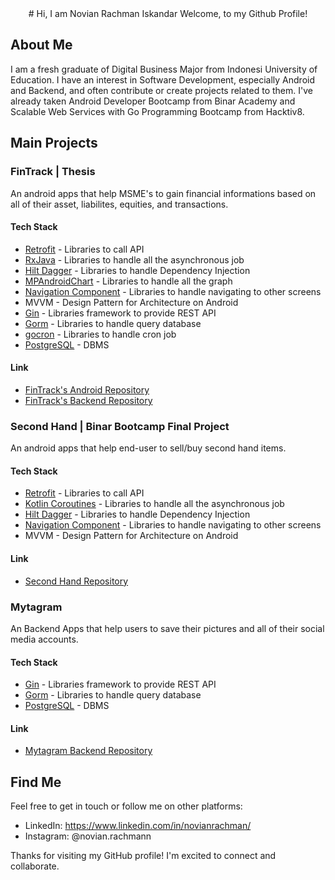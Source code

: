 <center>
# Hi, I am Novian Rachman Iskandar
Welcome, to my Github Profile!
</center>

## About Me

I am a fresh graduate of Digital Business Major from Indonesi University of Education. I have an interest in Software Development, especially Android and Backend, and often contribute or create projects related to them. I've already taken Android Developer Bootcamp from Binar Academy and Scalable Web Services with Go Programming Bootcamp from Hacktiv8.

## Main Projects

### FinTrack | Thesis
An android apps that help MSME's to gain financial informations based on all of their asset, liabilites, equities, and transactions.

#### Tech Stack
- [Retrofit](https://square.github.io/retrofit/) - Libraries to call API
- [RxJava](https://reactivex.io/) - Libraries to handle all the asynchronous job
- [Hilt Dagger](https://dagger.dev/hilt/) - Libraries to handle Dependency Injection
- [MPAndroidChart](https://github.com/PhilJay/MPAndroidChart) - Libraries to handle all the graph
- [Navigation Component](https://developer.android.com/guide/navigation?hl=id) - Libraries to handle navigating to other screens
- MVVM - Design Pattern for Architecture on Android
- [Gin](https://github.com/gin-gonic/gin) - Libraries framework to provide REST API
- [Gorm](https://gorm.io/index.html) - Libraries to handle query database
- [gocron](https://github.com/go-co-op/gocron) - Libraries to handle cron job
- [PostgreSQL](https://www.postgresql.org/) - DBMS

#### Link
- [FinTrack's Android Repository](https://github.com/novianr90/flowable-cash)
- [FinTrack's Backend Repository](https://github.com/novianr90/flowable-cash-backend)

### Second Hand | Binar Bootcamp Final Project
An android apps that help end-user to sell/buy second hand items.

#### Tech Stack
- [Retrofit](https://square.github.io/retrofit/) - Libraries to call API
- [Kotlin Coroutines](https://kotlinlang.org/docs/coroutines-overview.html) - Libraries to handle all the asynchronous job
- [Hilt Dagger](https://dagger.dev/hilt/) - Libraries to handle Dependency Injection
- [Navigation Component](https://developer.android.com/guide/navigation?hl=id) - Libraries to handle navigating to other screens
- MVVM - Design Pattern for Architecture on Android

#### Link
- [Second Hand Repository](https://gitlab.com/doyochi/binar-secondhand)

### Mytagram
An Backend Apps that help users to save their pictures and all of their social media accounts.

#### Tech Stack
- [Gin](https://github.com/gin-gonic/gin) - Libraries framework to provide REST API
- [Gorm](https://gorm.io/index.html) - Libraries to handle query database
- [PostgreSQL](https://www.postgresql.org/) - DBMS

#### Link
- [Mytagram Backend Repository](https://github.com/novianr90/Mytagram)

## Find Me
Feel free to get in touch or follow me on other platforms:
- LinkedIn: https://www.linkedin.com/in/novianrachman/
- Instagram: @novian.rachmann

<!-- ## Github Stats
![GitHub Stats](https://github-readme-stats.vercel.app/api?username=novianr90&show_icons=true) -->

Thanks for visiting my GitHub profile! I'm excited to connect and collaborate.